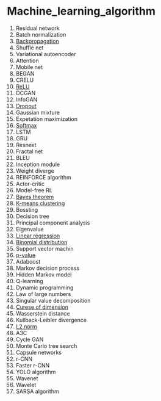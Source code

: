 # Machine_learning_algorithm

1. Residual network
2. Batch normalization
3. [Backpropagation](Backpropagation.md)
4. Shuffle net
5. Variational autoencoder
6. Attention
7. Mobile net
8. BEGAN
9. CRELU
10. [ReLU](ReLU.md)
11. DCGAN
12. InfoGAN
13. [Dropout](Dropout.md)
14. Gaussian mixture
15. Expetation maximization
16. [Softmax](Softmax.md)
17. LSTM
18. GRU
19. Resnext
20. Fractal net
21. BLEU
22. Inception module
23. Weight diverge
24. REINFORCE algorithm
25. Actor-critic
26. Model-free RL
27. [Bayes theorem](Bayes_theorem.md)
28. [K-means clustering](K-means_clustering.md)
29. Bossting
30. Decision tree
31. Principal component analysis
32. Eigenvalue
33. [Linear regression](Linear-regression.md)
34. [Binomial distribution](Binomial_distribution.md)
35. Support vector machin
36. [p-value](p-value.md)
37. Adaboost
38. Markov decision process
39. Hidden Markov model
40. Q-learning
41. Dynamic programming
42. Law of large numbers
43. Singular value decomposition
44. [Curese of dimension](Curese_of_dimension.md)
45. Wasserstein distance
46. Kullback-Leibler divergence
47. [L2 norm](L2_norm.md)
48. A3C
49. Cycle GAN
50. Monte Carlo tree search
51. Capsule networks
52. r-CNN
53. Faster r-CNN
54. YOLO algorithm
55. Wavenet
56. Wavelet
57. SARSA algorithm
